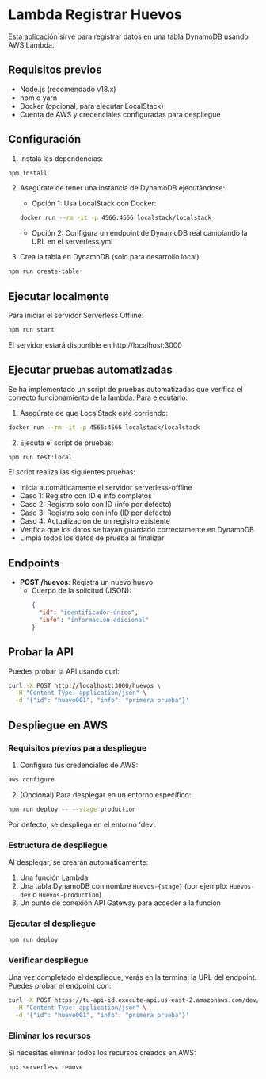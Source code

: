 # Lambda Registrar Huevos

Esta aplicación sirve para registrar datos en una tabla DynamoDB usando AWS Lambda.

## Requisitos previos

- Node.js (recomendado v18.x)
- npm o yarn
- Docker (opcional, para ejecutar LocalStack)
- Cuenta de AWS y credenciales configuradas para despliegue

## Configuración

1. Instala las dependencias:

```bash
npm install
```

2. Asegúrate de tener una instancia de DynamoDB ejecutándose:

   - Opción 1: Usa LocalStack con Docker:

   ```bash
   docker run --rm -it -p 4566:4566 localstack/localstack
   ```

   - Opción 2: Configura un endpoint de DynamoDB real cambiando la URL en el serverless.yml

3. Crea la tabla en DynamoDB (solo para desarrollo local):

```bash
npm run create-table
```

## Ejecutar localmente

Para iniciar el servidor Serverless Offline:

```bash
npm run start
```

El servidor estará disponible en http://localhost:3000

## Ejecutar pruebas automatizadas

Se ha implementado un script de pruebas automatizadas que verifica el correcto funcionamiento de la lambda. Para ejecutarlo:

1. Asegúrate de que LocalStack esté corriendo:

```bash
docker run --rm -it -p 4566:4566 localstack/localstack
```

2. Ejecuta el script de pruebas:

```bash
npm run test:local
```

El script realiza las siguientes pruebas:

- Inicia automáticamente el servidor serverless-offline
- Caso 1: Registro con ID e info completos
- Caso 2: Registro solo con ID (info por defecto)
- Caso 3: Registro solo con info (ID por defecto) 
- Caso 4: Actualización de un registro existente
- Verifica que los datos se hayan guardado correctamente en DynamoDB
- Limpia todos los datos de prueba al finalizar

## Endpoints

- **POST /huevos**: Registra un nuevo huevo
  - Cuerpo de la solicitud (JSON):
    ```json
    {
      "id": "identificador-único",
      "info": "información-adicional"
    }
    ```

## Probar la API

Puedes probar la API usando curl:

```bash
curl -X POST http://localhost:3000/huevos \
  -H "Content-Type: application/json" \
  -d '{"id": "huevo001", "info": "primera prueba"}'
```

## Despliegue en AWS

### Requisitos previos para despliegue

1. Configura tus credenciales de AWS:

```bash
aws configure
```

2. (Opcional) Para desplegar en un entorno específico:

```bash
npm run deploy -- --stage production
```

Por defecto, se despliega en el entorno 'dev'.

### Estructura de despliegue

Al desplegar, se crearán automáticamente:

1. Una función Lambda
2. Una tabla DynamoDB con nombre `Huevos-{stage}` (por ejemplo: `Huevos-dev` o `Huevos-production`)
3. Un punto de conexión API Gateway para acceder a la función

### Ejecutar el despliegue

```bash
npm run deploy
```

### Verificar despliegue

Una vez completado el despliegue, verás en la terminal la URL del endpoint. Puedes probar el endpoint con:

```bash
curl -X POST https://tu-api-id.execute-api.us-east-2.amazonaws.com/dev/huevos \
  -H "Content-Type: application/json" \
  -d '{"id": "huevo001", "info": "primera prueba"}'
```

### Eliminar los recursos

Si necesitas eliminar todos los recursos creados en AWS:

```bash
npx serverless remove
``` 